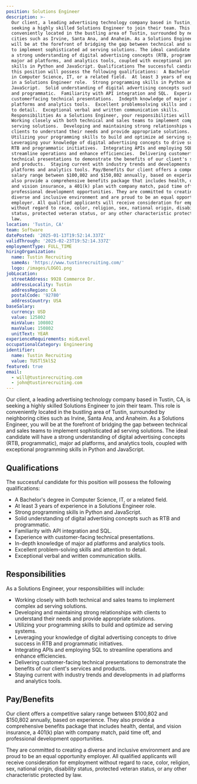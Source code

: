 ```yaml
---
position: Solutions Engineer
description: >-
  Our client, a leading advertising technology company based in Tustin, CA, is
  seeking a highly skilled Solutions Engineer to join their team. This role is
  conveniently located in the bustling area of Tustin, surrounded by neighboring
  cities such as Irvine, Santa Ana, and Anaheim. As a Solutions Engineer, you
  will be at the forefront of bridging the gap between technical and sales teams
  to implement sophisticated ad serving solutions. The ideal candidate will have
  a strong understanding of digital advertising concepts (RTB, programmatic),
  major ad platforms, and analytics tools, coupled with exceptional programming
  skills in Python and JavaScript. Qualifications The successful candidate for
  this position will possess the following qualifications:  A Bachelor's degree
  in Computer Science, IT, or a related field.  At least 3 years of experience
  in a Solutions Engineer role.  Strong programming skills in Python and
  JavaScript.  Solid understanding of digital advertising concepts such as RTB
  and programmatic.  Familiarity with API integration and SQL.  Experience with
  customerfacing technical presentations.  Indepth knowledge of major ad
  platforms and analytics tools.  Excellent problemsolving skills and attention
  to detail.  Exceptional verbal and written communication skills.
  Responsibilities As a Solutions Engineer, your responsibilities will include: 
  Working closely with both technical and sales teams to implement complex ad
  serving solutions.  Developing and maintaining strong relationships with
  clients to understand their needs and provide appropriate solutions. 
  Utilizing your programming skills to build and optimize ad serving systems. 
  Leveraging your knowledge of digital advertising concepts to drive success in
  RTB and programmatic initiatives.  Integrating APIs and employing SQL to
  streamline operations and enhance efficiencies.  Delivering customerfacing
  technical presentations to demonstrate the benefits of our client's services
  and products.  Staying current with industry trends and developments in ad
  platforms and analytics tools. Pay/Benefits Our client offers a competitive
  salary range between $100,802 and $150,802 annually, based on experience. They
  also provide a comprehensive benefits package that includes health, dental,
  and vision insurance, a 401(k) plan with company match, paid time off, and
  professional development opportunities. They are committed to creating a
  diverse and inclusive environment and are proud to be an equal opportunity
  employer. All qualified applicants will receive consideration for employment
  without regard to race, color, religion, sex, national origin, disability
  status, protected veteran status, or any other characteristic protected by
  law.
location: 'Tustin, CA'
team: Software
datePosted: '2025-01-13T19:52:14.337Z'
validThrough: '2025-02-23T19:52:14.337Z'
employmentType: FULL_TIME
hiringOrganization:
  name: Tustin Recruiting
  sameAs: 'https://www.tustinrecruiting.com/'
  logo: /images/LOGO1.png
jobLocation:
  streetAddress: 9928 Commerce Dr.
  addressLocality: Tustin
  addressRegion: CA
  postalCode: '92780'
  addressCountry: USA
baseSalary:
  currency: USD
  value: 125802
  minValue: 100802
  maxValue: 150802
  unitText: YEAR
experienceRequirements: midLevel
occupationalCategory: Engineering
identifier:
  name: Tustin Recruiting
  value: TUSTl5kl52
featured: true
email:
  - will@tustinrecruiting.com
  - john@tustinrecruiting.com
---
```




Our client, a leading advertising technology company based in Tustin, CA, is seeking a highly skilled Solutions Engineer to join their team. This role is conveniently located in the bustling area of Tustin, surrounded by neighboring cities such as Irvine, Santa Ana, and Anaheim. As a Solutions Engineer, you will be at the forefront of bridging the gap between technical and sales teams to implement sophisticated ad serving solutions. The ideal candidate will have a strong understanding of digital advertising concepts (RTB, programmatic), major ad platforms, and analytics tools, coupled with exceptional programming skills in Python and JavaScript.

## Qualifications
The successful candidate for this position will possess the following qualifications:

- A Bachelor's degree in Computer Science, IT, or a related field.
- At least 3 years of experience in a Solutions Engineer role.
- Strong programming skills in Python and JavaScript.
- Solid understanding of digital advertising concepts such as RTB and programmatic.
- Familiarity with API integration and SQL.
- Experience with customer-facing technical presentations.
- In-depth knowledge of major ad platforms and analytics tools.
- Excellent problem-solving skills and attention to detail.
- Exceptional verbal and written communication skills.

## Responsibilities
As a Solutions Engineer, your responsibilities will include:

- Working closely with both technical and sales teams to implement complex ad serving solutions.
- Developing and maintaining strong relationships with clients to understand their needs and provide appropriate solutions.
- Utilizing your programming skills to build and optimize ad serving systems.
- Leveraging your knowledge of digital advertising concepts to drive success in RTB and programmatic initiatives.
- Integrating APIs and employing SQL to streamline operations and enhance efficiencies.
- Delivering customer-facing technical presentations to demonstrate the benefits of our client's services and products.
- Staying current with industry trends and developments in ad platforms and analytics tools.

## Pay/Benefits
Our client offers a competitive salary range between $100,802 and $150,802 annually, based on experience. They also provide a comprehensive benefits package that includes health, dental, and vision insurance, a 401(k) plan with company match, paid time off, and professional development opportunities. 

They are committed to creating a diverse and inclusive environment and are proud to be an equal opportunity employer. All qualified applicants will receive consideration for employment without regard to race, color, religion, sex, national origin, disability status, protected veteran status, or any other characteristic protected by law.
